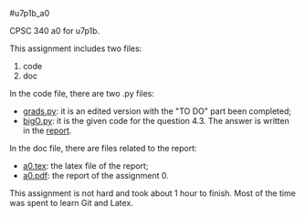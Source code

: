 #u7p1b_a0

CPSC 340 a0 for u7p1b.

This assignment includes two files:
1. code
2. doc

In the code file, there are two .py files:
* [grads.py](code/grads.py): it is an edited version with the "TO DO" part been completed;
* [bigO.py](code/bigO.py): it is the given code for the question 4.3. The answer is written in the [report](/doc/a0.pdf).

In the doc file, there are files related to the report:
* [a0.tex](doc/a0.tex): the latex file of the report;
* [a0.pdf](doc/a0.pdf): the report of the assignment 0.

This assignment is not hard and took about 1 hour to finish. Most of the time was spent to learn Git and Latex.
